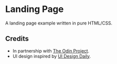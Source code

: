 # Landing Page
A landing page example written in pure HTML/CSS.

## Credits

- In partnership with [The Odin Project](https://www.theodinproject.com/).
- UI design inspired by [UI Design Daily](https://uidesigndaily.com/).
